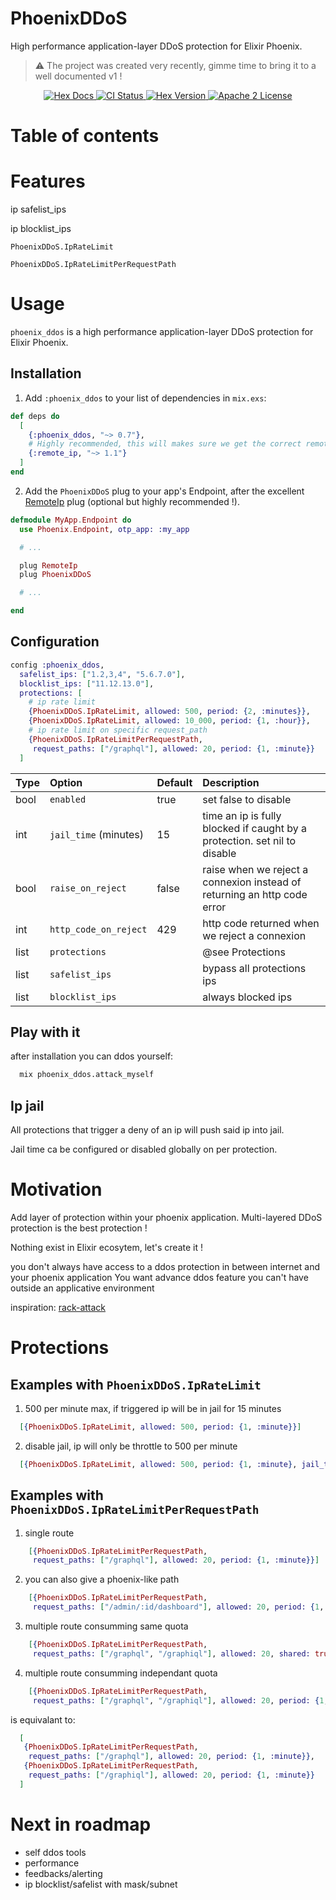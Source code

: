 # PhoenixDDoS

High performance application-layer DDoS protection for Elixir Phoenix.

> :warning: The project was created very recently, gimme time to bring it to a well documented v1 !

<p align="center">
  <a href="https://hexdocs.pm/phoenix_ddos/PhoenixDDoS.html">
    <img alt="Hex Docs" src="http://img.shields.io/badge/hex.pm-docs-green.svg?style=flat">
  </a>

  <a href="https://github.com/xward/phoenix_ddos/actions/workflows/ci.yml">
    <img alt="CI Status" src="https://github.com/xward/phoenix_ddos/actions/workflows/ci.yml/badge.svg">
  </a>

  <a href="https://hex.pm/packages/phoenix_ddos">
    <img alt="Hex Version" src="https://img.shields.io/hexpm/v/phoenix_ddos.svg">
  </a>

  <a href="https://opensource.org/licenses/Apache-2.0">
    <img alt="Apache 2 License" src="https://img.shields.io/hexpm/l/phoenix_ddos">
  </a>
</p>

# Table of contents


# Features

ip safelist_ips

ip blocklist_ips

`PhoenixDDoS.IpRateLimit`

`PhoenixDDoS.IpRateLimitPerRequestPath`


# Usage

<!-- MDOC -->

`phoenix_ddos` is a high performance application-layer DDoS protection for Elixir Phoenix.

## Installation

1. Add `:phoenix_ddos` to your list of dependencies in `mix.exs`:

```elixir
def deps do
  [
    {:phoenix_ddos, "~> 0.7"},
    # Highly recommended, this will makes sure we get the correct remote_ip
    {:remote_ip, "~> 1.1"}
  ]
end
```

2. Add the `PhoenixDDoS` plug to your app's Endpoint, after the excellent [RemoteIp][remote_ip_github] plug (optional but highly recommended !).

```elixir
defmodule MyApp.Endpoint do
  use Phoenix.Endpoint, otp_app: :my_app

  # ...

  plug RemoteIp
  plug PhoenixDDoS

  # ...

end
```

## Configuration

```elixir
config :phoenix_ddos,
  safelist_ips: ["1.2,3,4", "5.6.7.0"],
  blocklist_ips: ["11.12.13.0"],
  protections: [
    # ip rate limit
    {PhoenixDDoS.IpRateLimit, allowed: 500, period: {2, :minutes}},
    {PhoenixDDoS.IpRateLimit, allowed: 10_000, period: {1, :hour}},
    # ip rate limit on specific request_path
    {PhoenixDDoS.IpRateLimitPerRequestPath,
     request_paths: ["/graphql"], allowed: 20, period: {1, :minute}}
  ]
```

| Type | Option                 | Default | Description                                                               |
| :--- | :--------------------- | :------ | :------------------------------------------------------------------------ |
| bool | `enabled`              | true    | set false to disable                                                      |
| int  | `jail_time` (minutes)  | 15      | time an ip is fully blocked if caught by a protection. set nil to disable |
| bool | `raise_on_reject`      | false   | raise when we reject a connexion instead of returning an http code error  |
| int  | `http_code_on_reject`  | 429     | http code returned when we reject a connexion                             |
| list | `protections`          |         | @see Protections                                                          |
| list | `safelist_ips`         |         | bypass all protections ips                                                |
| list | `blocklist_ips`        |         | always blocked ips                                                        |


## Play with it

after installation you can ddos yourself:

```bash
  mix phoenix_ddos.attack_myself
```

## Ip jail

All protections that trigger a deny of an ip will push said ip into jail.

Jail time ca be configured or disabled globally on per protection.

# Motivation

Add layer of protection within your phoenix application. Multi-layered DDoS protection is the best protection !

Nothing exist in Elixir ecosytem, let's create it !

you don't always have access to a ddos protection in between internet and your phoenix application
You want advance ddos feature you can't have outside an applicative environment

inspiration: [rack-attack][rack-attack_github]

# Protections

## Examples with `PhoenixDDoS.IpRateLimit`

1. 500 per minute max, if triggered ip will be in jail for 15 minutes
```elixir
  [{PhoenixDDoS.IpRateLimit, allowed: 500, period: {1, :minute}}]
```

2. disable jail, ip will only be throttle to 500 per minute
```elixir
  [{PhoenixDDoS.IpRateLimit, allowed: 500, period: {1, :minute}, jail_time: nil}]
```

## Examples with `PhoenixDDoS.IpRateLimitPerRequestPath`

1. single route
```elixir
    [{PhoenixDDoS.IpRateLimitPerRequestPath,
     request_paths: ["/graphql"], allowed: 20, period: {1, :minute}}]
```

2. you can also give a phoenix-like path
```elixir
    [{PhoenixDDoS.IpRateLimitPerRequestPath,
     request_paths: ["/admin/:id/dashboard"], allowed: 20, period: {1, :minute}}]
```

3. multiple route consumming same quota
```elixir
    [{PhoenixDDoS.IpRateLimitPerRequestPath,
     request_paths: ["/graphql", "/graphiql"], allowed: 20, shared: true, period: {1, :minute}}]
```

4. multiple route consumming independant quota
```elixir
    [{PhoenixDDoS.IpRateLimitPerRequestPath,
     request_paths: ["/graphql", "/graphiql"], allowed: 20, period: {1, :minute}}]
```

is equivalant to:
```elixir
  [
   {PhoenixDDoS.IpRateLimitPerRequestPath,
    request_paths: ["/graphql"], allowed: 20, period: {1, :minute}},
   {PhoenixDDoS.IpRateLimitPerRequestPath,
    request_paths: ["/graphiql"], allowed: 20, period: {1, :minute}}
  ]
```

[remote_ip_github]: https://github.com/ajvondrak/remote_ip
[rack-attack_github]: https://github.com/ajvondrak/remote_ip


# Next in roadmap
- self ddos tools
- performance
- feedbacks/alerting
- ip blocklist/safelist with mask/subnet

